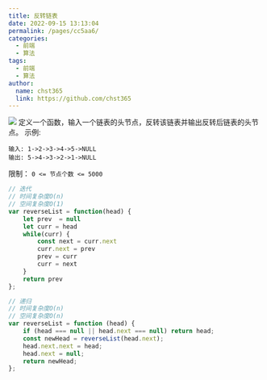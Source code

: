 ```yaml
---
title: 反转链表
date: 2022-09-15 13:13:04
permalink: /pages/cc5aa6/
categories: 
  - 前端
  - 算法
tags: 
  - 前端
  - 算法
author: 
  name: chst365
  link: https://github.com/chst365
---
```

![](https://cdn.jsdelivr.net/gh/chst365/bolgImgs/imgs/topImgs/313.jpg)
定义一个函数，输入一个链表的头节点，反转该链表并输出反转后链表的头节点。
示例:
```
输入: 1->2->3->4->5->NULL
输出: 5->4->3->2->1->NULL
```
限制：
`0 <= 节点个数 <= 5000`

```js
// 迭代
// 时间复杂度O(n)
// 空间复杂度O(1)
var reverseList = function(head) {
    let prev  = null
    let curr = head
    while(curr) {
        const next = curr.next
        curr.next = prev
        prev = curr
        curr = next
    }
    return prev
};

// 递归
// 时间复杂度O(n)
// 空间复杂度O(n)
var reverseList = function (head) {
    if (head === null || head.next === null) return head;
    const newHead = reverseList(head.next);
    head.next.next = head;
    head.next = null;
    return newHead;
};
```
